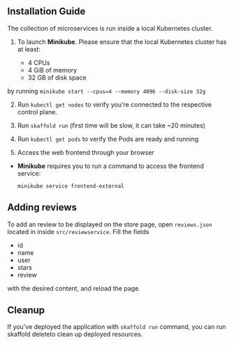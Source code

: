 ## Installation Guide

The collection of microservices is run inside a local Kubernetes cluster.

1. To launch **Minikube**. Please ensure that the local Kubernetes cluster has at least:

      * 4 CPUs
      * 4 GiB of memory
      * 32 GB of disk space  

  by running `minikube start --cpus=4 --memory 4096 --disk-size 32g`

2. Run `kubectl get nodes` to verify you're connected to the respective control plane.

3. Run `skaffold run` (first time will be slow, it can take ~20 minutes)

4. Run `kubectl get pods` to verify the Pods are ready and running

5. Access the web frontend through your browser

  * **Minikube** requires you to run a command to access the frontend service:

    `minikube service frontend-external`

## Adding reviews

To add an review to be displayed on the store page, open `reviews.json` located in inside 
`src/reviewservice`. Fill the fields

  * id
  * name
  * user
  * stars
  * review

with the desired content, and reload the page.

## Cleanup

If you've deployed the application with `skaffold run` command, you can run skaffold deleteto clean up deployed resources.
